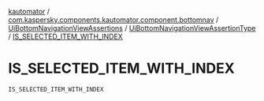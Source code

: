[kautomator](../../../index.md) / [com.kaspersky.components.kautomator.component.bottomnav](../../index.md) / [UiBottomNavigationViewAssertions](../index.md) / [UiBottomNavigationViewAssertionType](index.md) / [IS_SELECTED_ITEM_WITH_INDEX](./-i-s_-s-e-l-e-c-t-e-d_-i-t-e-m_-w-i-t-h_-i-n-d-e-x.md)

# IS_SELECTED_ITEM_WITH_INDEX

`IS_SELECTED_ITEM_WITH_INDEX`